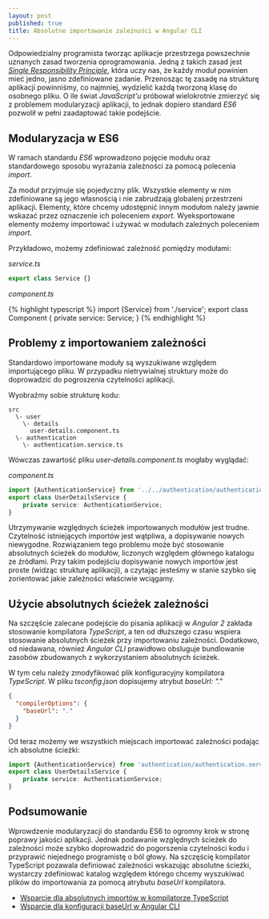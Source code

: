 ```yaml
---
layout: post
published: true
title: Absolutne importowanie zależności w Angular CLI
---
```


Odpowiedzialny programista tworząc aplikacje przestrzega powszechnie uznanych zasad tworzenia oprogramowania. Jedną z takich zasad jest _[Single Responsibility Principle](https://en.wikipedia.org/wiki/Singleresponsibilityprinciple)_, która uczy nas, że każdy moduł powinien mieć jedno, jasno zdefiniowane zadanie. Przenosząc tę zasadę na strukturę aplikacji powinniśmy, co najmniej, wydzielić każdą tworzoną klasę do osobnego pliku. O ile świat _JavaScript'u_ próbował wielokrotnie zmierzyć się z problemem modularyzacji aplikacji, to jednak dopiero standard _ES6_ pozwolił w pełni zaadaptować takie podejście.

## Modularyzacja w ES6

W ramach standardu _ES6_ wprowadzono pojęcie modułu oraz standardowego sposobu wyrażania zależności za pomocą polecenia _import_.

Za moduł przyjmuje się pojedyczny plik. Wszystkie elementy w nim zdefiniowane są jego własnością i nie zabrudzają globalenj przestrzeni aplikacji. Elementy, które chcemy udostępnić innym modułom należy jawnie wskazać przez oznaczenie ich poleceniem _export_. Wyeksportowane elementy możemy importować i używać w modułach zależnych poleceniem _import_.

Przykładowo, możemy zdefiniować zależność pomiędzy modułami:

_service.ts_

```typescript
export class Service {}
```

_component.ts_

{% highlight typescript %}
import {Service} from './service';
export class Component {
	private service: Service;
}
{% endhighlight %}

## Problemy z importowaniem zależności

Standardowo importowane moduły są wyszukiwane względem importującego pliku. W przypadku nietrywialnej struktury może do doprowadzić do pogroszenia czytelności aplikacji.

Wyobraźmy sobie strukturę kodu:

```
src
  \- user
    \- details
      user-details.component.ts
  \- authentication
    \- authentication.service.ts
```

Wówczas zawartość pliku _user-details.component.ts_ mogłaby wyglądać:

_component.ts_

```typescript
import {AuthenticationService} from '../../authentication/authentication.service';
export class UserDetailsService {
	private service: AuthenticationService;
}
```

Utrzymywanie względnych ścieżek importowanych modułów jest trudne. Czytelność istniejących importów jest wątpliwa, a dopisywanie nowych niewygodne. Rozwiązaniem tego problemu może być stosowanie absolutnych ścieżek do modułów, liczonych względem głównego katalogu ze źródłami. Przy takim podejściu dopisywanie nowych importów jest proste (widząc strukturę aplikacji), a czytając jesteśmy w stanie szybko się zorientować jakie zależności właściwie wciągamy.

## Użycie absolutnych ścieżek zależności

Na szczęście zalecane podejście do pisania aplikacji w _Angular 2_ zakłada stosowanie kompilatora _TypeScript_, a ten od dłuższego czasu wspiera stosowanie absolutnych ścieżek przy importowaniu zależności. Dodatkowo, od niedawana, również _Angular CLI_ prawidłowo obsluguje bundlowanie zasobów zbudowanych z wykorzystaniem absolutnych ścieżek.

W tym celu należy zmodyfikować plik konfiguracyjny kompilatora _TypeScript_. W pliku _tsconfig.json_ dopisujemy atrybut _baseUrl: "."_

```json
{
  "compilerOptions": {
    "baseUrl": "."
  }
}
```

Od teraz możemy we wszystkich miejscach importować zależności podając ich absolutne ścieżki:

```typescript
import {AuthenticationService} from 'authentication/authentication.service';
export class UserDetailsService {
	private service: AuthenticationService;
}
```

## Podsumowanie

Wprowdzenie modularyzacji do standardu ES6 to ogromny krok w stronę poprawy jakości aplikacji. Jednak podawanie względnych ścieżek do zależności może szybko doprowadzić do pogorszenia czytelności kodu i przyprawić niejednego programistę o ból głowy. Na szczęścię kompilator TypeScript pozawala definiować zależności wskazując absolutne ścieżki, wystarczy zdefiniować katalog względem którego chcemy wyszukiwać plików do importowania za pomocą atrybutu _baseUrl_ kompilatora.

- [Wsparcie dla absolutnych importów w kompilatorze TypeScript](https://github.com/Microsoft/TypeScript/pull/5728)
- [Wsparcie dla konfiguracji baseUrl w Angular CLI](https://github.com/angular/angular-cli/pull/2470)
